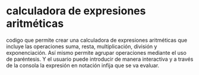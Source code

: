 # calculadora de expresiones aritméticas

 codigo que permite crear una calculadora de expresiones aritméticas que incluye las operaciones suma, resta, multiplicación, división y exponenciación. 
 Así mismo permite agrupar operaciones mediante el uso de paréntesis. 
 Y el usuario puede introducir de manera interactiva y a través de la consola la expresión en notación infija que se va evaluar. 
